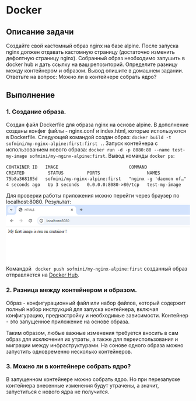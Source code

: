 # Docker

## Описание задачи

Создайте свой кастомный образ nginx на базе alpine. После запуска nginx должен отдавать кастомную страницу (достаточно изменить дефолтную страницу nginx).
Собранный образ необходимо запушить в docker hub и дать ссылку на ваш репозиторий.
Определите разницу между контейнером и образом.
Вывод опишите в домашнем задании.
Ответьте на вопрос: Можно ли в контейнере собрать ядро?


## Выполнение

### 1. Создание образа.

Создан файл Dockerfile для образа nginx на основе alpine.
В дополнение созданы конфиг файлы - nginx.conf и index.html, которые используются в Dockerfile.
Следующей командой создан образ: `docker build -t sofmini/my-nginx-alpine:first:first .`.
Запуск контейнера с использованием нового образа: `docker run -d -p 8080:80 --name test-my-image sofmini/my-nginx-alpine:first`.
Вывод команды `docker ps`:
```
CONTAINER ID   IMAGE                           COMMAND                  CREATED         STATUS         PORTS                  NAMES
75b8a368185d   sofmini/my-nginx-alpine:first   "nginx -g 'daemon of…"   4 seconds ago   Up 3 seconds   0.0.0.0:8080->80/tcp   test-my-image
```
Для проверки работы приложения можно перейти через браузер по localhost:8080.
Результат:
![Image alt](https://github.com/Sof-Lab/Home_Lab/blob/main/Linux/Docker/Test.png)
Командой ` docker push sofmini/my-nginx-alpine:first` созданный образ отправляется на [Docker Hub](https://hub.docker.com/r/sofmini/my-nginx-alpine).

### 2. Разница между контейнером и образом.

Образ - конфигурационный файл или набор файлов, который содержит полный набор инструкций для запуска контейнера, включая конфигурацию, преднастройку и необходимые зависимости.
Контейнер - это запущенное приложение на основе образа.

Таким образом, любые важные изменения требуется вносить в сам образ для исключения их утраты, а также для переиспользования и миграции между инфраструктурами.
На сонове одного образа можно запустить одновременно несколько контейнеров.

### 3. Можно ли в контейнере собрать ядро?

В запущенном контейнере можно собрать ядро.
Но при перезапуске контейнера внесенные изменения будут утрачены, а значит, запуститься с нового ядра не получится.